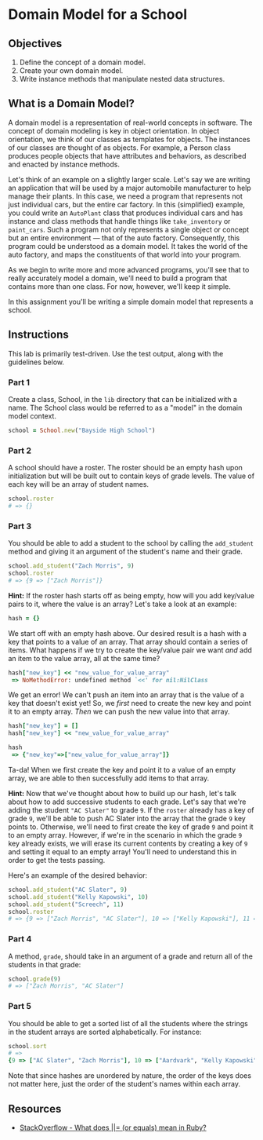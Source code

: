 # Domain Model for a School

## Objectives

1. Define the concept of a domain model.
2. Create your own domain model.
3. Write instance methods that manipulate nested data structures.

## What is a Domain Model?

A domain model is a representation of real-world concepts in software. The
concept of domain modeling is key in object orientation. In object orientation,
we think of our classes as templates for objects. The instances of our classes
are thought of as objects. For example, a Person class produces people objects
that have attributes and behaviors, as described and enacted by instance
methods.

Let's think of an example on a slightly larger scale. Let's say we are writing
an application that will be used by a major automobile manufacturer to help
manage their plants. In this case, we need a program that represents not just
individual cars, but the entire car factory. In this (simplified) example, you
could write an `AutoPlant` class that produces individual cars and has instance
and class methods that handle things like `take_inventory` or `paint_cars`. Such
a program not only represents a single object or concept but an entire
environment &mdash; that of the auto factory. Consequently, this program could
be understood as a domain model. It takes the world of the auto factory, and
maps the constituents of that world into your program.

As we begin to write more and more advanced programs, you'll see that to really
accurately model a domain, we'll need to build a program that contains more than
one class. For now, however, we'll keep it simple.

In this assignment you'll be writing a simple domain model that represents a
school.

## Instructions

This lab is primarily test-driven. Use the test output, along with the
guidelines below.

### Part 1

Create a class, School, in the `lib` directory that can be initialized with a
name. The School class would be referred to as a "model" in the domain model
context.

```ruby
school = School.new("Bayside High School")
```

### Part 2

A school should have a roster. The roster should be an empty hash upon
initialization but will be built out to contain keys of grade levels. The value
of each key will be an array of student names.

```ruby
school.roster
# => {}
```

### Part 3

You should be able to add a student to the school by calling the `add_student`
method and giving it an argument of the student's name and their grade.

```ruby
school.add_student("Zach Morris", 9)
school.roster
# => {9 => ["Zach Morris"]}
```

**Hint:** If the roster hash starts off as being empty, how will you add
key/value pairs to it, where the value is an array? Let's take a look at an
example:

```ruby
hash = {}
```

We start off with an empty hash above. Our desired result is a hash with a key
that points to a value of an array. That array should contain a series of items.
What happens if we try to create the key/value pair we want *and* add an item to
the value array, all at the same time?

```ruby
hash["new_key"] << "new_value_for_value_array"
 => NoMethodError: undefined method `<<' for nil:NilClass
```

We get an error! We can't push an item into an array that is the value of a key
that doesn't exist yet! So, we *first* need to create the new key and point it
to an empty array. *Then* we can push the new value into that array.

```ruby
hash["new_key"] = []
hash["new_key"] << "new_value_for_value_array"

hash
 => {"new_key"=>["new_value_for_value_array"]}
```

Ta-da! When we first create the key and point it to a value of an empty array,
we are able to then successfully add items to that array.

**Hint:** Now that we've thought about how to build up our hash, let's talk
about how to add successive students to each grade. Let's say that we're adding
the student `"AC Slater"` to grade `9`. If the `roster` already has a key of
grade `9`, we'll be able to push AC Slater into the array that the grade `9` key
points to. Otherwise, we'll need to first create the key of grade `9` and point
it to an empty array. However, if we're in the scenario in which the grade `9`
key already exists, we will erase its current contents by creating a key of `9`
and setting it equal to an empty array! You'll need to understand this in order
to get the tests passing.

Here's an example of the desired behavior:

```ruby
school.add_student("AC Slater", 9)
school.add_student("Kelly Kapowski", 10)
school.add_student("Screech", 11)
school.roster
# => {9 => ["Zach Morris", "AC Slater"], 10 => ["Kelly Kapowski"], 11 => ["Screech"]}
```

### Part 4

A method, `grade`, should take in an argument of a grade and return all of the
students in that grade:

```ruby
school.grade(9)
# => ["Zach Morris", "AC Slater"]
```

### Part 5

You should be able to get a sorted list of all the students where the strings in
the student arrays are sorted alphabetically. For instance:

```ruby
school.sort
# => 
{9 => ["AC Slater", "Zach Morris"], 10 => ["Aardvark", "Kelly Kapowski"], 11 => ["Screech", "Xavier"]}
```

Note that since hashes are unordered by nature, the order of the keys does not
matter here, just the order of the student's names within each array.

## Resources

* [StackOverflow - What does ||= (or equals) mean in Ruby?](http://stackoverflow.com/questions/995593/what-does-or-equals-mean-in-ruby)
